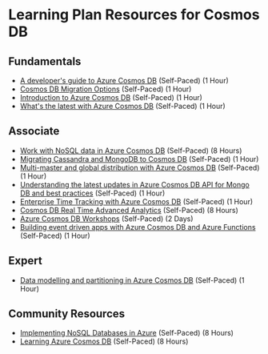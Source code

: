 # Learning Plan Resources for Cosmos DB

## Fundamentals

* [A developer's guide to Azure Cosmos DB](https://myignite.techcommunity.microsoft.com/sessions/81002?source=sessions) (Self-Paced) (1 Hour)
* [Cosmos DB Migration Options](https://docs.microsoft.com/en-us/azure/cosmos-db/cosmosdb-migrationchoices) (Self-Paced) (1 Hour)
* [Introduction to Azure Cosmos DB](https://docs.microsoft.com/en-us/azure/cosmos-db/introduction) (Self-Paced) (1 Hour)
* [What's the latest with Azure Cosmos DB](https://myignite.techcommunity.microsoft.com/sessions/81004?source=sessions) (Self-Paced) (1 Hour)

## Associate

* [Work with NoSQL data in Azure Cosmos DB](https://docs.microsoft.com/en-us/learn/paths/work-with-nosql-data-in-azure-cosmos-db/) (Self-Paced) (8 Hours)
* [Migrating Cassandra and MongoDB to Cosmos DB](https://docs.microsoft.com/en-us/learn/paths/migrate-cassandra-mongo-db-workloads-to-cosmos-db/) (Self-Paced) (1 Hour)
* [Multi-master and global distribution with Azure Cosmos DB](https://myignite.techcommunity.microsoft.com/sessions/81003?source=sessions) (Self-Paced) (1 Hour)
* [Understanding the latest updates in Azure Cosmos DB API for Mongo DB and best practices](https://myignite.techcommunity.microsoft.com/sessions/79931?source=sessions) (Self-Paced) (1 Hour)
* [Enterprise Time Tracking with Azure Cosmos DB](https://myignite.techcommunity.microsoft.com/sessions/84631?source=sessions) (Self-Paced) (1 Hour)
* [Cosmos DB Real Time Advanced Analytics](https://github.com/Microsoft/MCW-Cosmos-DB-Real-Time-Advanced-Analytics) (Self-Paced) (8 Hours)
* [Azure Cosmos DB Workshops](https://azurecosmosdb.github.io/labs/) (Self-Paced) (2 Days)
* [Building event driven apps with Azure Cosmos DB and Azure Functions](https://myignite.techcommunity.microsoft.com/sessions/79933?source=sessions) (Self-Paced) (1 Hour)

## Expert

* [Data modelling and partitioning in Azure Cosmos DB](https://myignite.techcommunity.microsoft.com/sessions/79932?source=sessions) (Self-Paced) (1 Hour)

## Community Resources

* [Implementing NoSQL Databases in Azure](https://www.pluralsight.com/courses/microsoft-azure-nosql-databases-implementing) (Self-Paced) (8 Hours)
* [Learning Azure Cosmos DB](https://www.pluralsight.com/courses/azure-cosmos-db) (Self-Paced) (8 Hours)
